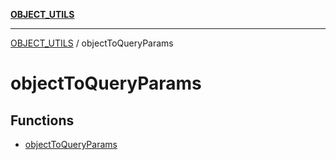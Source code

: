 [**OBJECT_UTILS**](../README.md)

***

[OBJECT_UTILS](../README.md) / objectToQueryParams

# objectToQueryParams

## Functions

- [objectToQueryParams](functions/objectToQueryParams.md)
